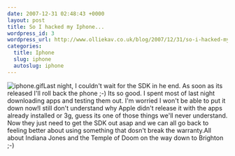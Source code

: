 ```yaml
--- 
date: 2007-12-31 02:48:43 +0000
layout: post
title: So I hacked my Iphone...
wordpress_id: 3
wordpress_url: http://www.olliekav.co.uk/blog/2007/12/31/so-i-hacked-my-iphone/
categories: 
  title: Iphone
  slug: iphone
  autoslug: iphone
---
```

![iphone.gif](http://www.olliekav.co.uk/blog/wp-content/uploads/2007/12/iphone.gif)Last night, I couldn't wait for the SDK in he end. As soon as its released I'll roll back the phone ;-) Its so good. I spent most of last night downloading apps and testing them out. I'm worried I won't be able to put it down now!I still don't understand why Apple didn't release it with the apps already installed or 3g, guess its one of those things we'll never understand. Now they just need to get the SDK out asap and we can all go back to feeling better about using something that dosn't break the warranty.All about Indiana Jones and the Temple of Doom on the way down to Brighton ;-)
